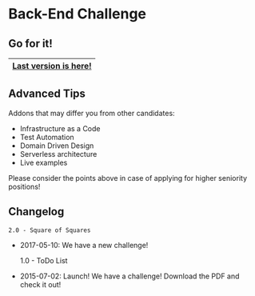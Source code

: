 # Back-End Challenge

## Go for it!

| [Last version is here!](challenges/2-SquareOfSquares/) |
|:---:|

## Advanced Tips

Addons that may differ you from other candidates:
- Infrastructure as a Code
- Test Automation
- Domain Driven Design
- Serverless architecture
- Live examples

Please consider the points above in case of applying for higher seniority positions!

## Changelog

    2.0 - Square of Squares
- 2017-05-10: We have a new challenge! 


    
    1.0 - ToDo List
- 2015-07-02: Launch! We have a challenge! Download the PDF and check it out!
